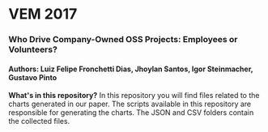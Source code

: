 # VEM 2017 
### Who Drive Company-Owned OSS Projects: Employees or Volunteers?
#### Authors: Luiz Felipe Fronchetti Dias, Jhoylan Santos, Igor Steinmacher,  Gustavo Pinto

**What's in this repository?**
In this repository you will find files related to the charts generated in our paper. The scripts available in this repository are responsible for generating the charts. The JSON and CSV folders contain the collected files.
